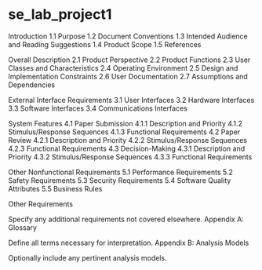 # se_lab_project1
Introduction
1.1 Purpose
1.2 Document Conventions
1.3 Intended Audience and Reading Suggestions
1.4 Product Scope
1.5 References

Overall Description
2.1 Product Perspective
2.2 Product Functions
2.3 User Classes and Characteristics
2.4 Operating Environment
2.5 Design and Implementation Constraints
2.6 User Documentation
2.7 Assumptions and Dependencies

External Interface Requirements
3.1 User Interfaces
3.2 Hardware Interfaces
3.3 Software Interfaces
3.4 Communications Interfaces

System Features
4.1 Paper Submission
4.1.1 Description and Priority
4.1.2 Stimulus/Response Sequences
4.1.3 Functional Requirements
4.2 Paper Review
4.2.1 Description and Priority
4.2.2 Stimulus/Response Sequences
4.2.3 Functional Requirements
4.3 Decision-Making
4.3.1 Description and Priority
4.3.2 Stimulus/Response Sequences
4.3.3 Functional Requirements

Other Nonfunctional Requirements
5.1 Performance Requirements
5.2 Safety Requirements
5.3 Security Requirements
5.4 Software Quality Attributes
5.5 Business Rules

Other Requirements

Specify any additional requirements not covered elsewhere.
Appendix A: Glossary

Define all terms necessary for interpretation.
Appendix B: Analysis Models

Optionally include any pertinent analysis models.
